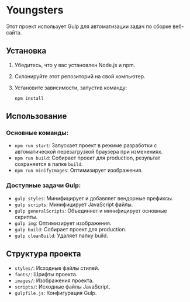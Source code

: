 # Youngsters

Этот проект использует Gulp для автоматизации задач по сборке веб-сайта.

## Установка

1. Убедитесь, что у вас установлен Node.js и npm.
2. Склонируйте этот репозиторий на свой компьютер.
3. Установите зависимости, запустив команду:

    ```
    npm install
    ```

## Использование

### Основные команды:

- `npm run start`: Запускает проект в режиме разработки с автоматической перезагрузкой браузера при изменениях.
- `npm run build`: Собирает проект для production, результат сохраняется в папке `build`.
- `npm run minifyImages`: Оптимизирует изображения.

### Доступные задачи Gulp:

- `gulp styles`: Минифицирует и добавляет вендорные префиксы.
- `gulp scripts`: Минифицирует JavaScript файлы.
- `gulp generalScripts`: Объединяет и минифицирует основные скрипты.
- `gulp img`: Оптимизирует изображения.
- `gulp build`: Собирает проект для production.
- `gulp cleanBuild`: Удаляет папку build.

## Структура проекта

- `styles/`: Исходные файлы стилей.
- `fonts/`: Шрифты проекта.
- `images/`: Изображения проекта.
- `scripts/`: Исходные файлы JavaScript.
- `gulpfile.js`: Конфигурация Gulp.
